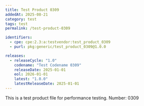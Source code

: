```yaml
---
title: Test Product 0309
addedAt: 2025-08-21
category: test
tags: test
permalink: /test-product-0309

identifiers:
  - cpe: cpe:2.3:a:testvendor:test_product_0309
  - purl: pkg:generic/test_product_0309@1.0.0

releases:
  - releaseCycle: "1.0"
    codename: "Test Codename 0309"
    releaseDate: 2025-01-01
    eol: 2026-01-01
    latest: "1.0.0"
    latestReleaseDate: 2025-01-01
---
```


This is a test product file for performance testing. Number: 0309
